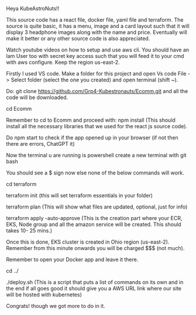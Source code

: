 Heya KubeAstroNuts!!

 This source code has a react file, docker file, yaml file and terraform. 
 The source is quite basic, it has a menu, image and a card layout such that it will display 3 headphone images along with the name and price. Eventually will make it better or any other source code is also appreciated.

 Watch youtube videos on how to setup and use aws cli. You should have an Iam User too with secret key access such that you will feed it to your cmd with aws configure. Keep the region us-east-2.

Firstly I used VS code. Make a folder for this project and open Vs code File -> Select folder (select the one you created) and open terminal (shift ~). 

Do: git clone https://github.com/Grp4-Kubestronauts/Ecomm.git and all the code will be downloaded. 

cd Ecomm

Remember to cd to Ecomm and proceed with: npm install (This should install all the necessary libraries that we used for the react js source code).

Do npm start to check if the app opened up in your browser (if not then there are errors, ChatGPT it)

Now the terminal u are running is powershell create a new terminal with git bash 

You should see a $ sign now else none of the below commands will work.

cd terraform 

terraform init (this will set terraform essentials in your folder)

terraform plan (This will show what files are updated, optional, just for info)

terraform apply -auto-approve (This is the creation part where your ECR, EKS, Node group and all the amazon service will be created. This should takes 10- 25 mins.)

Once this is done, EKS cluster is created in Ohio region (us-east-2). Remember from this minute onwards you will be charged $$$ (not much).

Remember to open your Docker app and leave it there.

cd ../

./deploy.sh   (This is a script that puts a list of commands on its own and in the end if all goes good it should give you a AWS URL link where our site will be hosted with kubernetes)

Congrats! though we got more to do in it.
